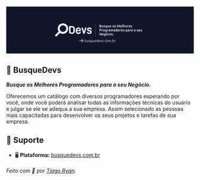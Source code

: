 ![](https://github.com/BusqueDevs/.github/blob/main/banner.png)

## 🔎 BusqueDevs
_**Busque os Melhores Programadores para o seu Negócio.**_

Oferecemos um catálogo com diversos programadores esperando por você, onde você poderá analisar todas as informações técnicas do usuário e julgar se ele se adequa a sua empresa. Assim selecionado as pessoas mais capacitadas para desenvolver os seus projetos e tarefas de sua empresa.

## 📌 Suporte
- 🖥️ **Plataforma:** [busquedevs.com.br](https://busquedevs.com.br)

###### Feito com 🤎 por [Tiago Ryan](https://www.linkedin.com/in/tiagoryan).
